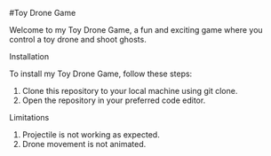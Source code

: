 #Toy Drone Game


Welcome to my Toy Drone Game, a fun and exciting game where you control a toy drone and shoot ghosts.



Installation

To install my Toy Drone Game, follow these steps:

1. Clone this repository to your local machine using git clone.
2. Open the repository in your preferred code editor.



Limitations

1. Projectile is not working as expected.
2. Drone movement is not animated.
